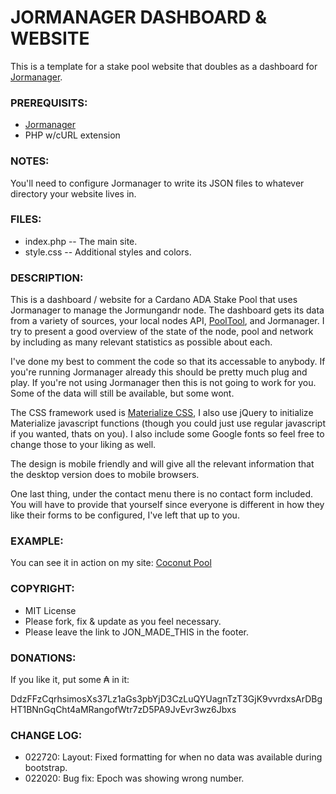 JORMANAGER DASHBOARD & WEBSITE
======

This is a template for a stake pool website that doubles as a dashboard for [Jormanager](https://bitbucket.org/muamw10/jormanager/src/develop/).

### PREREQUISITS:

* [Jormanager](https://bitbucket.org/muamw10/jormanager/src/develop/)
* PHP w/cURL extension

### NOTES:

You'll need to configure Jormanager to write its JSON files to whatever directory your website lives in. 

### FILES:

* index.php -- The main site.
* style.css -- Additional styles and colors. 

### DESCRIPTION:

This is a dashboard / website for a Cardano ADA Stake Pool that uses Jormanager to manage the Jormungandr node. The dashboard gets its data from a variety of sources, your local nodes API, [PoolTool](http://pooltool.io), and Jormanager. I try to present a good overview of the state of the node, pool and network by including as many relevant statistics as possible about each.

I've done my best to comment the code so that its accessable to anybody. If you're running Jormanager already this should be pretty much plug and play. If you're not using Jormanager then this is not going to work for you. Some of the data will still be available, but some wont. 

The CSS framework used is [Materialize CSS](https://materializecss.com/), I also use jQuery to initialize Materialize javascript functions (though you could just use regular javascript if you wanted, thats on you). I also include some Google fonts so feel free to change those to your liking as well. 

The design is mobile friendly and will give all the relevant information that the desktop version does to mobile browsers. 

One last thing, under the contact menu there is no contact form included. You will have to provide that yourself since everyone is different in how they like their forms to be configured, I've left that up to you.  

### EXAMPLE: 

You can see it in action on my site: [Coconut Pool](https://coconutpool.com)

### COPYRIGHT:

* MIT License
* Please fork, fix & update as you feel necessary. 
* Please leave the link to JON_MADE_THIS in the footer.

### DONATIONS:

If you like it, put some ₳ in it: 

DdzFFzCqrhsimosXs37Lz1aGs3pbYjD3CzLuQYUagnTzT3GjK9vvrdxsArDBgHT1BNnGqCht4aMRangofWtr7zD5PA9JvEvr3wz6Jbxs

### CHANGE LOG:

* 022720: Layout: Fixed formatting for when no data was available during bootstrap.
* 022020: Bug fix: Epoch was showing wrong number.
